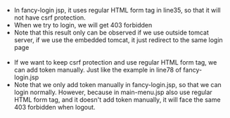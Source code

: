 * In fancy-login jsp, it uses regular HTML form tag in line35,
so that it will not have csrf protection.
* When we try to login, we will get 403 forbidden
* Note that this result only can be observed if we use outside tomcat server,
if we use the embedded tomcat, it just redirect to the same login page
<br><br>
* If we want to keep csrf protection and use regular HTML form tag, we can add token manually.
Just like the example in line78 of fancy-login.jsp
* Note that we only add token manually in fancy-login.jsp, so that we can login normally. However, because in main-menu.jsp also use regular HTML form tag, and it doesn't add token manually, it will face the same 403 forbidden when logout.